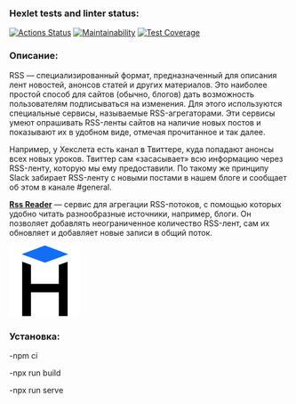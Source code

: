 ### Hexlet tests and linter status:
[![Actions Status](https://github.com/hexlet-code/frontend-project-11/actions/workflows/hexlet-check.yml/badge.svg)](https://github.com/hexlet-code/frontend-project-11/actions)  [![Maintainability](https://api.codeclimate.com/v1/badges/ca065380da07e0794c35/maintainability)](https://codeclimate.com/github/hexlet-code/frontend-project-11/maintainability)  [![Test Coverage](https://api.codeclimate.com/v1/badges/ca065380da07e0794c35/test_coverage)](https://codeclimate.com/github/hexlet-code/frontend-project-11/test_coverage)

### Описание:
RSS — специализированный формат, предназначенный для описания лент новостей, анонсов статей и других материалов. Это наиболее простой способ для сайтов (обычно, блогов) дать возможность пользователям подписываться на изменения. Для этого используются специальные сервисы, называемые RSS-агрегаторами. Эти сервисы умеют опрашивать RSS-ленты сайтов на наличие новых постов и показывают их в удобном виде, отмечая прочитанное и так далее.

Например, у Хекслета есть канал в Твиттере, куда попадают анонсы всех новых уроков. Твиттер сам «засасывает» всю информацию через RSS-ленту, которую мы ему предоставили. По такому же принципу Slack забирает RSS-ленту с новыми постами в нашем блоге и сообщает об этом в канале #general.

**[Rss Reader](https://frontend-project-11-two-eosin.vercel.app/)** — сервис для агрегации RSS-потоков, с помощью которых удобно читать разнообразные источники, например, блоги. Он позволяет добавлять неограниченное количество RSS-лент, сам их обновляет и добавляет новые записи в общий поток.

[![Hexlet Ltd. logo](https://raw.githubusercontent.com/Hexlet/assets/master/images/hexlet_logo128.png)](https://ru.hexlet.io/?utm_source=github&utm_medium=link&utm_campaign=ru-test-assignments)

### Установка:

-npm ci

-npx run build

-npx run serve
